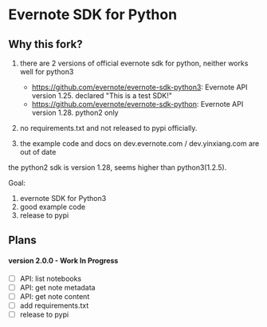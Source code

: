 Evernote SDK for Python
============================================

## Why this fork?

1. there are 2 versions of official evernote sdk for python, neither works well for python3

    - https://github.com/evernote/evernote-sdk-python3: Evernote API version 1.25. declared "This is a test SDK!"
    - https://github.com/evernote/evernote-sdk-python: Evernote API version 1.28. python2 only

2. no requirements.txt and not released to pypi officially.
3. the example code and docs on dev.evernote.com / dev.yinxiang.com are out of date


the python2 sdk is version 1.28, seems higher than python3(1.2.5).

Goal:

1. evernote SDK for Python3
2. good example code
3. release to pypi


## Plans


#### version 2.0.0 - Work In Progress

- [ ] API: list notebooks
- [ ] API: get note metadata
- [ ] API: get note content
- [ ] add requirements.txt
- [ ] release to pypi
